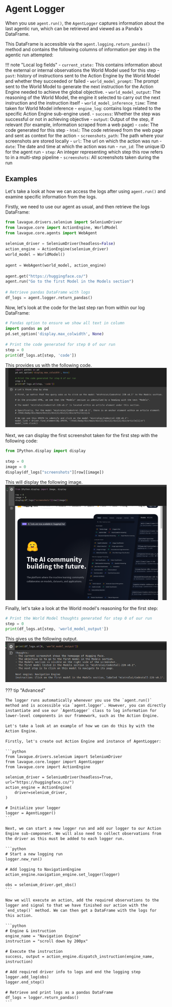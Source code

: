 # Agent Logger

When you use `agent.run()`, the `AgentLogger` captures information about the last agentic run, which can be retrieved and viewed as a Panda's DataFrame. 

This DataFrame is accessible via the `agent.logging.return_pandas()` method and contains the following columns of information per step in the agentic run attempted:

!!! note "Local log fields"
    - `current_state:` This contains information about the external or internal observations the World Model used for this step
    - `past`: history of instructions sent to the Action Engine by the World Model and whether they succeeded or failed
    - `world_model_prompt`: The prompt sent to the World Model to generate the next instruction for the Action Engine needed to achieve the global objective.
    - `world_model_output`: The reasoning of the World Model, the engine it selected to carry out the next instruction and the instruction itself
    - `world_model_inference_time`: Time taken for World Model inference
    - `engine_log`: contains logs related to the specific Action Engine sub-engine used.
    - `success`: Whether the step was successful or not in achieving objective
    - `output`: Output of the step, if relevant (for example, information scraped from a web page)
    - `code`: The code generated for this step
    - `html`: The code retrieved from the web page and sent as context for the action
    - `screenshots_path`: The path where your screenshots are stored locally
    - `url`: The url on which the action was run
    - `date`: The date and time at which the action was run
    - `run_id`: The unique ID for the agent run
    - `step`: An integer representing which step this row refers to in a multi-step pipeline
    - `screenshots`: All screenshots taken during the run

## Examples

Let's take a look at how we can access the logs after using `agent.run()` and examine specific information from the logs.

Firstly, we need to use our agent as usual, and then retrieve the logs DataFrame:

```python
from lavague.drivers.selenium import SeleniumDriver
from lavague.core import ActionEngine, WorldModel
from lavague.core.agents import WebAgent

selenium_driver = SeleniumDriver(headless=False)
action_engine = ActionEngine(selenium_driver)
world_model = WorldModel()

agent = WebAgent(world_model, action_engine)

agent.get("https://huggingface.co/")
agent.run("Go to the first Model in the Models section")

# Retrieve pandas DataFrame with logs
df_logs = agent.logger.return_pandas()
```

Now, let's look at the code for the last step ran from within our log DataFrame:
```python
# Pandas option to ensure we show all text in column
import pandas as pd
pd.set_option('display.max_colwidth', None)

# Print the code generated for step 0 of our run
step = 0
print(df_logs.at[step, 'code'])
```

This provides us with the following code.
![code](../../assets/code.png)

Next, we can display the first screenshot taken for the first step with the following code:

```python
from IPython.display import display

step = 0
image = 0
display(df_logs["screenshots"][row][image])
```
This will display the following image.
![screenshot](../../assets/screenshot-2.png)

Finally, let's take a look at the World model's reasoning for the first step:

```python
# Print the World Model thoughts generated for step 0 of our run
step = 0
print(df_logs.at[step, 'world_model_output'])
```

This gives us the following output.
![code](../../assets/thoughts.png)

??? tip "Advanced"

    The logger runs automatically whenever you use the `agent.run()` method and is accessible via `agent.logger`. However, you can directly instantiate and use our `AgentLogger` class to log information for lower-level components in our framework, such as the Action Engine.

    Let's take a look at an example of how we can do this by with the Action Engine.

    Firstly, let's create out Action Engine and instance of AgentLogger:

    ```python
    from lavague.drivers.selenium import SeleniumDriver
    from lavague.core.logger import AgentLogger
    from lavague.core import ActionEngine

    selenium_driver = SeleniumDriver(headless=True, url="https://huggingface.co/")
    action_engine = ActionEngine(
        driver=selenium_driver,
    )

    # Initialize your logger
    logger = AgentLogger()
    ```

    Next, we can start a new logger run and add our logger to our Action Engine sub-component. We will also need to collect observations from the driver as this must be added to each logger run.

    ```python
    # Start a new logging run
    logger.new_run()

    # Add logging to NavigationEngine
    action_engine.navigation_engine.set_logger(logger)

    obs = selenium_driver.get_obs()
    ```

    Now we will execute an action, add the required observations to the logger and signal to that we have finished our action with the `end_step()` method. We can then get a DataFrame with the logs for this action.

    ```python
    # Engine & instruction
    engine_name = "Navigation Engine"
    instruction = "scroll down by 200px"

    # Execute the instruction
    success, output = action_engine.dispatch_instruction(engine_name, instruction)

    # Add required driver info to logs and end the logging step
    logger.add_log(obs)
    logger.end_step()

    # Retrieve and print logs as a pandas DataFrame
    df_logs = logger.return_pandas()
    ```